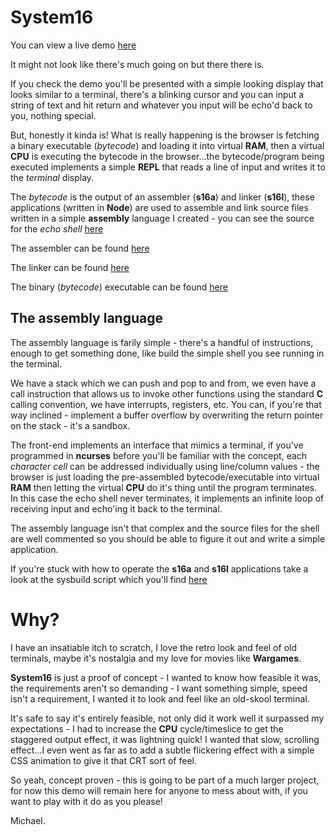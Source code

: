 # System16

You can view a live demo [here](https://b0x3n.github.io/system16/)

It might not look like there's much going on but there there is.

If you check the demo you'll be presented with a simple looking display that looks similar to a terminal, there's a blinking cursor and you can input a string of text and hit return and whatever you input will be echo'd back to you, nothing special.

But, honestly it kinda is! What is really happening is the browser is fetching a binary executable (*bytecode*) and loading it into virtual __RAM__, then a virtual __CPU__ is executing the bytecode in the browser...the bytecode/program being executed implements a simple __REPL__ that reads a line of input and writes it to the *terminal* display.

The *bytecode* is the output of an assembler (__s16a__) and linker (__s16l__), these applications (written in __Node__) are used to assemble and link source files written in a simple __assembly__ language I created - you can see the source for the *echo shell* [here](https://github.com/b0x3n/system16/tree/master/s16/asm)

The assembler can be found [here](https://github.com/b0x3n/system16/tree/master/s16a)

The linker can be found [here](https://github.com/b0x3n/system16/tree/master/s16l)

The binary (*bytecode*) executable can be found [here](https://github.com/b0x3n/system16/tree/master/s16/exe)


## The assembly language

The assembly language is farily simple - there's a handful of instructions, enough to get something done, like build the simple shell you see running in the terminal.

We have a stack which we can push and pop to and from, we even have a call instruction that allows us to invoke other functions using the standard __C__ calling convention, we have interrupts, registers, etc. You can, if you're that way inclined - implement a buffer overflow by overwriting the return pointer on the stack - it's a sandbox.

The front-end implements an interface that mimics a terminal, if you've programmed in __ncurses__ before you'll be familiar with the concept, each *character cell* can be addressed individually using line/column values - the browser is just loading the pre-assembled bytecode/executable into virtual __RAM__ then letting the virtual __CPU__ do it's thing until the program terminates. In this case the echo shell never terminates, it implements an infinite loop of receiving input and echo'ing it back to the terminal.

The assembly language isn't that complex and the source files for the shell are well commented so you should be able to figure it out and write a simple application.

If you're stuck with how to operate the __s16a__ and __s16l__ applications take a look at the sysbuild script which you'll find [here](https://github.com/b0x3n/system16/blob/main/s16/sys16build)


# Why?

I have an insatiable itch to scratch, I love the retro look and feel of old terminals, maybe it's nostalgia and my love for movies like __Wargames__.

__System16__ is just a proof of concept - I wanted to know how feasible it was, the requirements aren't so demanding - I want something simple, speed isn't a requirement, I wanted it to look and feel like an old-skool terminal.

It's safe to say it's entirely feasible, not only did it work well it surpassed my expectations - I had to increase the __CPU__ cycle/timeslice to get the staggered output effect, it was lightning quick! I wanted that slow, scrolling effect...I even went as far as to add a subtle flickering effect with a simple CSS animation to give it that CRT sort of feel.

So yeah, concept proven - this is going to be part of a much larger project, for now this demo will remain here for anyone to mess about with, if you want to play with it do as you please!

Michael.
